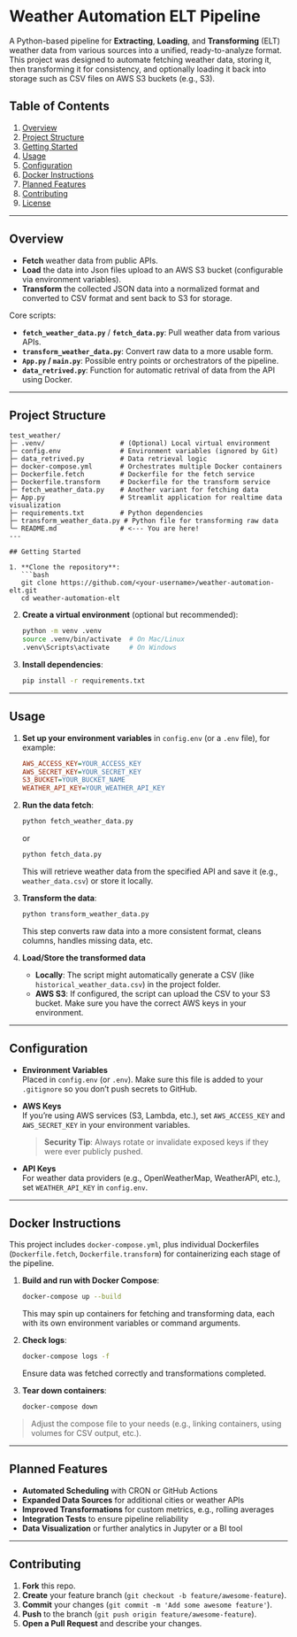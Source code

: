 # Weather Automation ELT Pipeline

A Python-based pipeline for **Extracting**, **Loading**, and **Transforming** (ELT) weather data from various sources into a unified, ready-to-analyze format. This project was designed to automate fetching weather data, storing it, then transforming it for consistency, and optionally loading it back into storage such as CSV files on AWS S3 buckets (e.g., S3).

## Table of Contents

1. [Overview](#overview)  
2. [Project Structure](#project-structure)  
3. [Getting Started](#getting-started)  
4. [Usage](#usage)  
5. [Configuration](#configuration)  
6. [Docker Instructions](#docker-instructions)  
7. [Planned Features](#planned-features)  
8. [Contributing](#contributing)  
9. [License](#license)

---

## Overview

- **Fetch** weather data from public APIs.
- **Load** the data into Json files upload to an AWS S3 bucket (configurable via environment variables).
- **Transform** the collected JSON data into a normalized format and converted to CSV format and sent back to S3 for storage. 


Core scripts:
- **`fetch_weather_data.py`** / **`fetch_data.py`**: Pull weather data from various APIs.  
- **`transform_weather_data.py`**: Convert raw data to a more usable form.  
- **`App.py` / `main.py`**: Possible entry points or orchestrators of the pipeline.  
- **`data_retrived.py`**: Function for automatic retrival of data from the API using Docker.

---

## Project Structure

```
test_weather/
├─ .venv/                   # (Optional) Local virtual environment
├─ config.env               # Environment variables (ignored by Git)
├─ data_retrived.py         # Data retrieval logic
├─ docker-compose.yml       # Orchestrates multiple Docker containers 
├─ Dockerfile.fetch         # Dockerfile for the fetch service
├─ Dockerfile.transform     # Dockerfile for the transform service
├─ fetch_weather_data.py    # Another variant for fetching data
├─ App.py                   # Streamlit application for realtime data visualization
├─ requirements.txt         # Python dependencies
├─ transform_weather_data.py # Python file for transforming raw data
└─ README.md                # <--- You are here!
---

## Getting Started

1. **Clone the repository**:
   ```bash
   git clone https://github.com/<your-username>/weather-automation-elt.git
   cd weather-automation-elt
   ```

2. **Create a virtual environment** (optional but recommended):
   ```bash
   python -m venv .venv
   source .venv/bin/activate  # On Mac/Linux
   .venv\Scripts\activate     # On Windows
   ```

3. **Install dependencies**:
   ```bash
   pip install -r requirements.txt
   ```

---

## Usage

1. **Set up your environment variables** in `config.env` (or a `.env` file), for example:
   ```ini
   AWS_ACCESS_KEY=YOUR_ACCESS_KEY
   AWS_SECRET_KEY=YOUR_SECRET_KEY
   S3_BUCKET=YOUR_BUCKET_NAME
   WEATHER_API_KEY=YOUR_WEATHER_API_KEY
   ```
2. **Run the data fetch**:
   ```bash
   python fetch_weather_data.py
   ```
   or
   ```bash
   python fetch_data.py
   ```
   This will retrieve weather data from the specified API and save it (e.g., `weather_data.csv`) or store it locally.

3. **Transform the data**:
   ```bash
   python transform_weather_data.py
   ```
   This step converts raw data into a more consistent format, cleans columns, handles missing data, etc.

4. **Load/Store the transformed data**  
   - **Locally**: The script might automatically generate a CSV (like `historical_weather_data.csv`) in the project folder.  
   - **AWS S3**: If configured, the script can upload the CSV to your S3 bucket. Make sure you have the correct AWS keys in your environment.

---

## Configuration

- **Environment Variables**  
  Placed in `config.env` (or `.env`). Make sure this file is added to your `.gitignore` so you don’t push secrets to GitHub.

- **AWS Keys**  
  If you’re using AWS services (S3, Lambda, etc.), set `AWS_ACCESS_KEY` and `AWS_SECRET_KEY` in your environment variables.  
  > **Security Tip**: Always rotate or invalidate exposed keys if they were ever publicly pushed.

- **API Keys**  
  For weather data providers (e.g., OpenWeatherMap, WeatherAPI, etc.), set `WEATHER_API_KEY` in `config.env`.

---

## Docker Instructions

This project includes `docker-compose.yml`, plus individual Dockerfiles (`Dockerfile.fetch`, `Dockerfile.transform`) for containerizing each stage of the pipeline.

1. **Build and run with Docker Compose**:
   ```bash
   docker-compose up --build
   ```
   This may spin up containers for fetching and transforming data, each with its own environment variables or command arguments.

2. **Check logs**:
   ```bash
   docker-compose logs -f
   ```
   Ensure data was fetched correctly and transformations completed.

3. **Tear down containers**:
   ```bash
   docker-compose down
   ```

> Adjust the compose file to your needs (e.g., linking containers, using volumes for CSV output, etc.).

---

## Planned Features

- **Automated Scheduling** with CRON or GitHub Actions  
- **Expanded Data Sources** for additional cities or weather APIs  
- **Improved Transformations** for custom metrics, e.g., rolling averages  
- **Integration Tests** to ensure pipeline reliability  
- **Data Visualization** or further analytics in Jupyter or a BI tool

---

## Contributing

1. **Fork** this repo.  
2. **Create** your feature branch (`git checkout -b feature/awesome-feature`).  
3. **Commit** your changes (`git commit -m 'Add some awesome feature'`).  
4. **Push** to the branch (`git push origin feature/awesome-feature`).  
5. **Open a Pull Request** and describe your changes.
